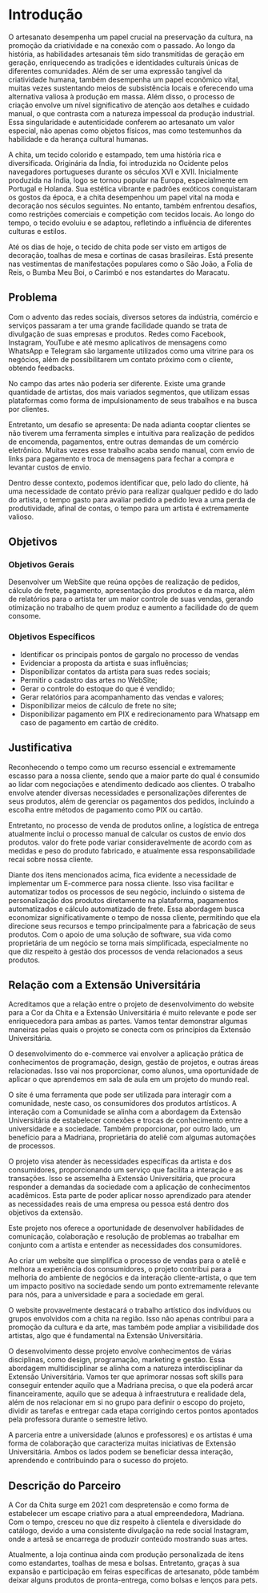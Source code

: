# Introdução

O artesanato desempenha um papel crucial na preservação da cultura, na promoção da criatividade e na conexão com o passado. Ao longo da história, as habilidades artesanais têm sido transmitidas de geração em geração, enriquecendo as tradições e identidades culturais únicas de diferentes comunidades. Além de ser uma expressão tangível da criatividade humana, também desempenha um papel econômico vital, muitas vezes sustentando meios de subsistência locais e oferecendo uma alternativa valiosa à produção em massa. Além disso, o processo de criação envolve um nível significativo de atenção aos detalhes e cuidado manual, o que contrasta com a natureza impessoal da produção industrial. Essa singularidade e autenticidade conferem ao artesanato um valor especial, não apenas como objetos físicos, mas como testemunhos da habilidade e da herança cultural humanas. 

A chita, um tecido colorido e estampado, tem uma história rica e diversificada. Originária da Índia, foi introduzida no Ocidente pelos navegadores portugueses durante os séculos XVI e XVII. Inicialmente produzida na Índia, logo se tornou popular na Europa, especialmente em Portugal e Holanda. Sua estética vibrante e padrões exóticos conquistaram os gostos da época, e a chita desempenhou um papel vital na moda e decoração nos séculos seguintes. No entanto, também enfrentou desafios, como restrições comerciais e competição com tecidos locais. Ao longo do tempo, o tecido evoluiu e se adaptou, refletindo a influência de diferentes culturas e estilos. 

Até os dias de hoje, o tecido de chita pode ser visto em artigos de decoração, toalhas de mesa e cortinas de casas brasileiras. Está presente nas vestimentas de manifestações populares como o São João, a Folia de Reis, o Bumba Meu Boi, o Carimbó e nos estandartes do Maracatu.  

## Problema

Com o advento das redes sociais, diversos setores da indústria, comércio e serviços passaram a ter uma grande facilidade quando se trata de divulgação de suas empresas e produtos. Redes como Facebook, Instagram, YouTube e até mesmo aplicativos de mensagens como WhatsApp e Telegram são largamente utilizados como uma vitrine para os negócios, além de possibilitarem um contato próximo com o cliente, obtendo feedbacks. 

No campo das artes não poderia ser diferente.  Existe uma grande quantidade de artistas, dos mais variados segmentos, que utilizam essas plataformas como forma de impulsionamento de seus trabalhos e na busca por clientes. 

Entretanto, um desafio se apresenta: De nada adianta cooptar clientes se não tiverem uma ferramenta simples e intuitiva para realização de pedidos de encomenda, pagamentos, entre outras demandas de um comércio eletrônico. Muitas vezes esse trabalho acaba sendo manual, com envio de links para pagamento e troca de mensagens para fechar a compra e levantar custos de envio. 

Dentro desse contexto, podemos identificar que, pelo lado do cliente, há uma necessidade de contato prévio para realizar qualquer pedido e do lado do artista, o tempo gasto para avaliar pedido a pedido leva a uma perda de produtividade, afinal de contas, o tempo para um artista é extremamente valioso.

## Objetivos
### Objetivos Gerais

Desenvolver um WebSite que reúna opções de realização de pedidos, cálculo de frete, pagamento, apresentação dos produtos e da marca, além de relatórios para o artista ter um maior controle de suas vendas, gerando otimização no trabalho de quem produz e aumento a facilidade do de quem consome. 

### Objetivos Específicos
- Identificar os principais pontos de gargalo no processo de vendas 
- Evidenciar a proposta da artista e suas influências;
- Disponibilizar contatos da artista para suas redes sociais;
- Permitir o cadastro das artes no WebSite; 
- Gerar o controle do estoque do que é vendido; 
- Gerar relatórios para acompanhamento das vendas e valores;
- Disponibilizar meios de cálculo de frete no site; 
- Disponibilizar pagamento em PIX e redirecionamento para Whatsapp em caso de pagamento em cartão de crédito.
 
## Justificativa

Reconhecendo o tempo como um recurso essencial e extremamente escasso para a nossa cliente, sendo que a maior parte do qual é consumido ao lidar com negociações e atendimento dedicado aos clientes. O trabalho envolve atender diversas necessidades e personalizações diferentes de seus produtos, além de gerenciar os pagamentos dos pedidos, incluindo a escolha entre métodos de pagamento como PIX ou cartão.  

Entretanto, no processo de venda de produtos online, a logística de entrega atualmente inclui o processo manual de calcular os custos de envio dos produtos. valor do frete pode variar consideravelmente de acordo com as medidas e peso do produto fabricado, e atualmente essa responsabilidade recai sobre nossa cliente.  

Diante dos itens mencionados acima, fica evidente a necessidade de implementar um E-commerce para nossa cliente. Isso visa facilitar e automatizar todos os processos de seu negócio, incluindo o sistema de personalização dos produtos diretamente na plataforma, pagamentos automatizados e cálculo automatizado de frete. Essa abordagem busca economizar significativamente o tempo de nossa cliente, permitindo que ela direcione seus recursos e tempo principalmente para a fabricação de seus produtos. Com o apoio de uma solução de software, sua vida como proprietária de um negócio se torna mais simplificada, especialmente no que diz respeito à gestão dos processos de venda relacionados a seus produtos. 

## Relação com a Extensão Universitária

Acreditamos que a relação entre o projeto de desenvolvimento do website para a Cor da Chita e a Extensão Universitária é muito relevante e pode ser enriquecedora para ambas as partes. Vamos tentar demonstrar algumas maneiras pelas quais o projeto se conecta com os princípios da Extensão Universitária. 

O desenvolvimento do e-commerce vai envolver a aplicação prática de conhecimentos de programação, design, gestão de projetos, e outras áreas relacionadas. Isso vai nos proporcionar, como alunos, uma oportunidade de aplicar o que aprendemos em sala de aula em um projeto do mundo real. 

O site é uma ferramenta que pode ser utilizada para interagir com a comunidade, neste caso, os consumidores dos produtos artísticos. A interação com a Comunidade se alinha com a abordagem da Extensão Universitária de estabelecer conexões e trocas de conhecimento entre a universidade e a sociedade. Também proporcionar, por outro lado, um benefício para a Madriana, proprietária do ateliê com algumas automações de processos. 

O projeto visa atender às necessidades específicas da artista e dos consumidores, proporcionando um serviço que facilita a interação e as transações. Isso se assemelha à Extensão Universitária, que procura responder a demandas da sociedade com a aplicação de conhecimentos acadêmicos. Esta parte de poder aplicar nosso aprendizado para atender as necessidades reais de uma empresa ou pessoa está dentro dos objetivos da extensão. 

Este projeto nos oferece a oportunidade de desenvolver habilidades de comunicação, colaboração e resolução de problemas ao trabalhar em conjunto com a artista e entender as necessidades dos consumidores. 

Ao criar um website que simplifica o processo de vendas para o ateliê e melhora a experiência dos consumidores, o projeto contribui para a melhoria do ambiente de negócios e da interação cliente-artista, o que tem um impacto positivo na sociedade sendo um ponto extremamente relevante para nós, para a universidade e para a sociedade em geral. 

O website provavelmente destacará o trabalho artístico dos indivíduos ou grupos envolvidos com a chita na região. Isso não apenas contribui para a promoção da cultura e da arte, mas também pode ampliar a visibilidade dos artistas, algo que é fundamental na Extensão Universitária.  

O desenvolvimento desse projeto envolve conhecimentos de várias disciplinas, como design, programação, marketing e gestão. Essa abordagem multidisciplinar se alinha com a natureza interdisciplinar da Extensão Universitária. Vamos ter que aprimorar nossas soft skills para conseguir entender aquilo que a Madriana precisa, o que ela poderá arcar financeiramente, aquilo que se adequa à infraestrutura e realidade dela, além de nos relacionar em si no grupo para definir o escopo do projeto, dividir as tarefas e entregar cada etapa corrigindo certos pontos apontados pela professora durante o semestre letivo. 

A parceria entre a universidade (alunos e professores) e os artistas é uma forma de colaboração que caracteriza muitas iniciativas de Extensão Universitária. Ambos os lados podem se beneficiar dessa interação, aprendendo e contribuindo para o sucesso do projeto. 

## Descrição do Parceiro

A Cor da Chita surge em 2021 com despretensão e como forma de estabelecer um escape criativo para a atual empreendedora, Madriana. Com o tempo, cresceu no que diz respeito à clientela e diversidade do catálogo, devido a uma consistente divulgação na rede social Instagram, onde a artesã se encarrega de produzir conteúdo mostrando suas artes. 

Atualmente, a loja continua ainda com produção personalizada de itens como estandartes, toalhas de mesa e bolsas. Entretanto, graças à sua expansão e participação em feiras específicas de artesanato, pôde também deixar alguns produtos de pronta-entrega, como bolsas e lenços para pets.  
